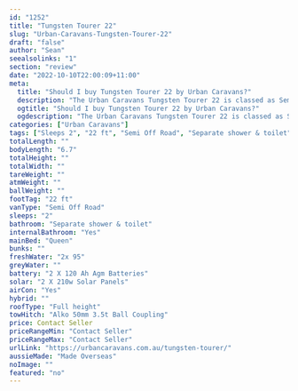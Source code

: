 ```yaml
---
id: "1252"
title: "Tungsten Tourer 22"
slug: "Urban-Caravans-Tungsten-Tourer-22"
draft: "false"
author: "Sean"
seealsolinks: "1"
section: "review"
date: "2022-10-10T22:00:09+11:00"
meta:
  title: "Should I buy Tungsten Tourer 22 by Urban Caravans?"
  description: "The Urban Caravans Tungsten Tourer 22 is classed as Semi Off Road, and sleeps 2 people. It is Made Overseas and comes in at 22 ft. It generally has Separate shower & toilet."
  ogtitle: "Should I buy Tungsten Tourer 22 by Urban Caravans?"
  ogdescription: "The Urban Caravans Tungsten Tourer 22 is classed as Semi Off Road, and sleeps 2 people. It is Made Overseas and comes in at 22 ft. It generally has Separate shower & toilet."
categories: ["Urban Caravans"]
tags: ["Sleeps 2", "22 ft", "Semi Off Road", "Separate shower & toilet", "Full height", "Price Unknown", "Made Overseas"]
totalLength: ""
bodyLength: "6.7"
totalHeight: ""
totalWidth: ""
tareWeight: ""
atmWeight: ""
ballWeight: ""
footTag: "22 ft"
vanType: "Semi Off Road"
sleeps: "2"
bathroom: "Separate shower & toilet"
internalBathroom: "Yes"
mainBed: "Queen"
bunks: ""
freshWater: "2x 95"
greyWater: ""
battery: "2 X 120 Ah Agm Batteries"
solar: "2 X 210w Solar Panels"
airCon: "Yes"
hybrid: ""
roofType: "Full height"
towHitch: "Alko 50mm 3.5t Ball Coupling"
price: Contact Seller
priceRangeMin: "Contact Seller"
priceRangeMax: "Contact Seller"
urlLink: "https://urbancaravans.com.au/tungsten-tourer/"
aussieMade: "Made Overseas"
noImage: ""
featured: "no"
---
```

